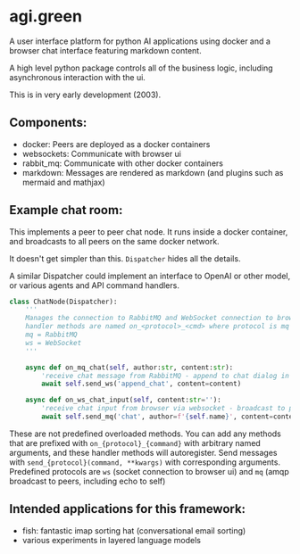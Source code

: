# agi.green
A user interface platform for python AI applications using docker and a browser chat interface featuring markdown content. 

A high level python package controls all of the business logic, including asynchronous interaction with the ui.

This is in very early development (2003).

## Components:

- docker: Peers are deployed as a docker containers
- websockets: Communicate with browser ui
- rabbit_mq: Communicate with other docker containers
- markdown: Messages are rendered as markdown (and plugins such as mermaid and mathjax)

## Example chat room:

This implements a peer to peer chat node. It runs inside a docker container, and broadcasts to all peers on the same docker network.

It doesn't get simpler than this. `Dispatcher` hides all the details.

A similar Dispatcher could implement an interface to OpenAI or other model, or various agents and API command handlers.

``` python
class ChatNode(Dispatcher):
    '''
    Manages the connection to RabbitMQ and WebSocket connection to browser.
    handler methods are named on_<protocol>_<cmd> where protocol is mq or ws
    mq = RabbitMQ
    ws = WebSocket
    '''

    async def on_mq_chat(self, author:str, content:str):
        'receive chat message from RabbitMQ - append to chat dialog in browser ui'
        await self.send_ws('append_chat', content=content)

    async def on_ws_chat_input(self, content:str=''):
        'receive chat input from browser via websocket - broadcast to peers (including self)'
        await self.send_mq('chat', author=f'{self.name}', content=content)
```

These are not predefined overloaded methods. You can add any methods that are prefixed with `on_{protocol}_{command}` with arbitrary named arguments, and these handler methods will autoregister. Send messages with `send_{protocol}(command, **kwargs)` with corresponding arguments. Predefined protocols are `ws` (socket connection to browser ui) and `mq` (amqp broadcast to peers, including echo to self)

## Intended applications for this framework:

- fish: fantastic imap sorting hat (conversational email sorting)
- various experiments in layered language models
  
